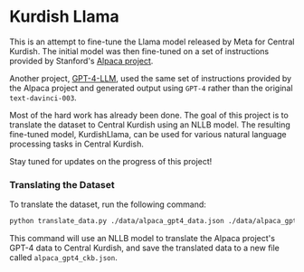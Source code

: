 # Kurdish Llama
This is an attempt to fine-tune the Llama model released by Meta for Central Kurdish. The initial model was then fine-tuned on a set of instructions provided by Stanford's [Alpaca project](https://crfm.stanford.edu/2023/03/13/alpaca.html).

Another project, [GPT-4-LLM](https://github.com/Instruction-Tuning-with-GPT-4/GPT-4-LLM), used the same set of instructions provided by the Alpaca project and generated output using `GPT-4` rather than the original `text-davinci-003`.

Most of the hard work has already been done. The goal of this project is to translate the dataset to Central Kurdish using an NLLB model. The resulting fine-tuned model, KurdishLlama, can be used for various natural language processing tasks in Central Kurdish.

Stay tuned for updates on the progress of this project!


### Translating the Dataset

To translate the dataset, run the following command:
```bash
python translate_data.py ./data/alpaca_gpt4_data.json ./data/alpaca_gpt4_ckb.json
```

This command will use an NLLB model to translate the Alpaca project's GPT-4 data to Central Kurdish, and save the translated data to a new file called `alpaca_gpt4_ckb.json`.